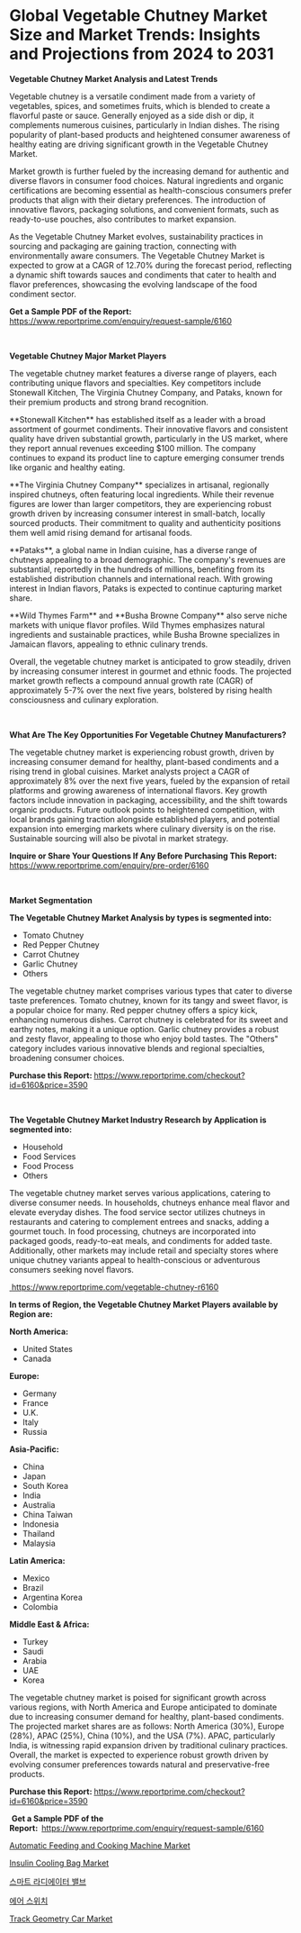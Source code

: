 <p><h1>Global Vegetable Chutney Market Size and Market Trends: Insights and Projections from 2024 to 2031</h1></p><p><strong>Vegetable Chutney Market Analysis and Latest Trends</strong></p>
<p><p>Vegetable chutney is a versatile condiment made from a variety of vegetables, spices, and sometimes fruits, which is blended to create a flavorful paste or sauce. Generally enjoyed as a side dish or dip, it complements numerous cuisines, particularly in Indian dishes. The rising popularity of plant-based products and heightened consumer awareness of healthy eating are driving significant growth in the Vegetable Chutney Market.</p><p>Market growth is further fueled by the increasing demand for authentic and diverse flavors in consumer food choices. Natural ingredients and organic certifications are becoming essential as health-conscious consumers prefer products that align with their dietary preferences. The introduction of innovative flavors, packaging solutions, and convenient formats, such as ready-to-use pouches, also contributes to market expansion.</p><p>As the Vegetable Chutney Market evolves, sustainability practices in sourcing and packaging are gaining traction, connecting with environmentally aware consumers. The Vegetable Chutney Market is expected to grow at a CAGR of 12.70% during the forecast period, reflecting a dynamic shift towards sauces and condiments that cater to health and flavor preferences, showcasing the evolving landscape of the food condiment sector.</p></p>
<p><strong>Get a Sample PDF of the Report:&nbsp;</strong> <a href="https://www.reportprime.com/enquiry/request-sample/6160">https://www.reportprime.com/enquiry/request-sample/6160</a></p>
<p>&nbsp;</p>
<p><strong>Vegetable Chutney Major Market Players</strong></p>
<p><p>The vegetable chutney market features a diverse range of players, each contributing unique flavors and specialties. Key competitors include Stonewall Kitchen, The Virginia Chutney Company, and Pataks, known for their premium products and strong brand recognition. </p><p>**Stonewall Kitchen** has established itself as a leader with a broad assortment of gourmet condiments. Their innovative flavors and consistent quality have driven substantial growth, particularly in the US market, where they report annual revenues exceeding $100 million. The company continues to expand its product line to capture emerging consumer trends like organic and healthy eating.</p><p>**The Virginia Chutney Company** specializes in artisanal, regionally inspired chutneys, often featuring local ingredients. While their revenue figures are lower than larger competitors, they are experiencing robust growth driven by increasing consumer interest in small-batch, locally sourced products. Their commitment to quality and authenticity positions them well amid rising demand for artisanal foods.</p><p>**Pataks**, a global name in Indian cuisine, has a diverse range of chutneys appealing to a broad demographic. The company's revenues are substantial, reportedly in the hundreds of millions, benefiting from its established distribution channels and international reach. With growing interest in Indian flavors, Pataks is expected to continue capturing market share.</p><p>**Wild Thymes Farm** and **Busha Browne Company** also serve niche markets with unique flavor profiles. Wild Thymes emphasizes natural ingredients and sustainable practices, while Busha Browne specializes in Jamaican flavors, appealing to ethnic culinary trends.</p><p>Overall, the vegetable chutney market is anticipated to grow steadily, driven by increasing consumer interest in gourmet and ethnic foods. The projected market growth reflects a compound annual growth rate (CAGR) of approximately 5-7% over the next five years, bolstered by rising health consciousness and culinary exploration.</p></p>
<p>&nbsp;</p>
<p><strong>What Are The Key Opportunities For Vegetable Chutney Manufacturers?</strong></p>
<p><p>The vegetable chutney market is experiencing robust growth, driven by increasing consumer demand for healthy, plant-based condiments and a rising trend in global cuisines. Market analysts project a CAGR of approximately 8% over the next five years, fueled by the expansion of retail platforms and growing awareness of international flavors. Key growth factors include innovation in packaging, accessibility, and the shift towards organic products. Future outlook points to heightened competition, with local brands gaining traction alongside established players, and potential expansion into emerging markets where culinary diversity is on the rise. Sustainable sourcing will also be pivotal in market strategy.</p></p>
<p><strong>Inquire or Share Your Questions If Any Before Purchasing This Report:</strong> <a href="https://www.reportprime.com/enquiry/pre-order/6160">https://www.reportprime.com/enquiry/pre-order/6160</a></p>
<p>&nbsp;</p>
<p><strong>Market Segmentation</strong></p>
<p><strong>The Vegetable Chutney Market Analysis by types is segmented into:</strong></p>
<p><ul><li>Tomato Chutney</li><li>Red Pepper Chutney</li><li>Carrot Chutney</li><li>Garlic Chutney</li><li>Others</li></ul></p>
<p><p>The vegetable chutney market comprises various types that cater to diverse taste preferences. Tomato chutney, known for its tangy and sweet flavor, is a popular choice for many. Red pepper chutney offers a spicy kick, enhancing numerous dishes. Carrot chutney is celebrated for its sweet and earthy notes, making it a unique option. Garlic chutney provides a robust and zesty flavor, appealing to those who enjoy bold tastes. The "Others" category includes various innovative blends and regional specialties, broadening consumer choices.</p></p>
<p><strong>Purchase this Report:&nbsp;</strong><a href="https://www.reportprime.com/checkout?id=6160&price=3590">https://www.reportprime.com/checkout?id=6160&price=3590</a></p>
<p>&nbsp;</p>
<p><strong>The Vegetable Chutney Market Industry Research by Application is segmented into:</strong></p>
<p><ul><li>Household</li><li>Food Services</li><li>Food Process</li><li>Others</li></ul></p>
<p><p>The vegetable chutney market serves various applications, catering to diverse consumer needs. In households, chutneys enhance meal flavor and elevate everyday dishes. The food service sector utilizes chutneys in restaurants and catering to complement entrees and snacks, adding a gourmet touch. In food processing, chutneys are incorporated into packaged goods, ready-to-eat meals, and condiments for added taste. Additionally, other markets may include retail and specialty stores where unique chutney variants appeal to health-conscious or adventurous consumers seeking novel flavors.</p></p>
<p><a href="https://www.reportprime.com/vegetable-chutney-r6160">&nbsp;https://www.reportprime.com/vegetable-chutney-r6160</a></p>
<p><strong>In terms of Region, the Vegetable Chutney Market Players available by Region are:</strong></p>
<p>
    <p> <strong> North America: </strong>
        <ul>
            <li>United States</li>
            <li>Canada</li>
        </ul>
        </p> 
    <p> <strong> Europe: </strong>
        <ul>
            <li>Germany</li>
            <li>France</li>
            <li>U.K.</li>
            <li>Italy</li>
            <li>Russia</li>
        </ul>
        </p> 
    <p> <strong> Asia-Pacific: </strong>
        <ul>
            <li>China</li>
            <li>Japan</li>
            <li>South Korea</li>
            <li>India</li>
            <li>Australia</li>
            <li>China Taiwan</li>
            <li>Indonesia</li>
            <li>Thailand</li>
            <li>Malaysia</li>
        </ul>
        </p> 
    <p> <strong> Latin America: </strong>
        <ul>
            <li>Mexico</li>
            <li>Brazil</li>
            <li>Argentina Korea</li>
            <li>Colombia</li>
        </ul>
        </p> 
    <p> <strong> Middle East & Africa: </strong>
        <ul>
            <li>Turkey</li>
            <li>Saudi</li>
            <li>Arabia</li>
            <li>UAE</li>
            <li>Korea</li>
        </ul>
    </p>
    </p>
<p><p>The vegetable chutney market is poised for significant growth across various regions, with North America and Europe anticipated to dominate due to increasing consumer demand for healthy, plant-based condiments. The projected market shares are as follows: North America (30%), Europe (28%), APAC (25%), China (10%), and the USA (7%). APAC, particularly India, is witnessing rapid expansion driven by traditional culinary practices. Overall, the market is expected to experience robust growth driven by evolving consumer preferences towards natural and preservative-free products.</p></p>
<p><strong>Purchase this Report: </strong><a href="https://www.reportprime.com/checkout?id=6160&price=3590">https://www.reportprime.com/checkout?id=6160&price=3590</a></p>
<p>&nbsp;<strong>Get a Sample PDF of the Report:&nbsp;&nbsp;</strong><a href="https://www.reportprime.com/enquiry/request-sample/6160">https://www.reportprime.com/enquiry/request-sample/6160</a></p>
<p><strong></strong></p>
<p><p><a href="https://issuu.com/reportprime-2/docs/automatic-feeding-and-cooking-machi_6cbbe8d27acc3b">Automatic Feeding and Cooking Machine Market</a></p><p><a href="https://medium.com/@charityrice1939/insulin-cooling-bag-market-global-market-insights-and-sales-trends-2024-to-2031-193e2f56ac0f">Insulin Cooling Bag Market</a></p><p><a href="https://medium.com/@royerdmtyan906778/%EC%8A%A4%EB%A7%88%ED%8A%B8-%EB%9D%BC%EB%94%94%EC%97%90%EC%9D%B4%ED%84%B0-%EB%B0%B8%EB%B8%8C-%EC%8B%9C%EC%9E%A5-%EB%B6%84%EC%84%9D-%EB%B3%B4%EA%B3%A0%EC%84%9C-2024%EB%85%84%EB%B6%80%ED%84%B0-2031%EB%85%84%EA%B9%8C%EC%A7%80-%EC%A7%80%EC%97%AD-%EC%9C%A0%ED%98%95-%EC%98%A8%EB%8F%84-%EC%A1%B0%EC%A0%88-%EB%B0%B8%EB%B8%8C-%EC%A0%84%EC%9E%90-%EB%B0%B8%EB%B8%8C-%EB%B0%8F-%EC%9A%A9%EB%8F%84-%EC%98%A8%EC%88%98-%EC%8B%9C%EC%8A%A4%ED%85%9C-%EC%A6%9D%EA%B8%B0-%EB%82%9C%EB%B0%A9-%EC%8B%9C%EC%8A%A4%ED%85%9C-%EC%97%90-%EB%8C%80%ED%95%9C-%EA%B8%80%EB%A1%9C%EB%B2%8C-%ED%86%B5%EC%B0%B0%EB%A0%A5-c14e6b043cf0">스마트 라디에이터 밸브</a></p><p><a href="https://medium.com/@royerdmtyan906778/%EA%B3%B5%EA%B8%B0-%EC%8A%A4%EC%9C%84%EC%B9%98-%EC%82%B0%EC%97%85-%EC%A0%84%EB%A7%9D-%EC%8B%9C%EC%9E%A5-%EB%B3%80%ED%99%94-%EB%B0%8F-%EC%A0%84%EB%9E%B5%EC%A0%81-%ED%95%84%EC%88%98-%EC%82%AC%ED%95%AD-2024-2031-cce1f0008838">에어 스위치</a></p><p><a href="https://medium.com/@caroline.lewis06756/insights-into-track-geometry-car-market-share-and-competitive-landscape-for-period-from-2024-to-e272910c2995">Track Geometry Car Market</a></p></p>